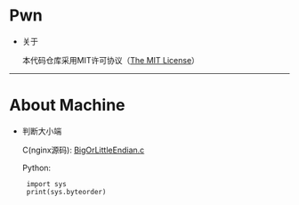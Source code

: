 # Pwn
 
 * 关于
      
      本代码仓库采用MIT许可协议（[The MIT License](https://github.com/whitejoce/Pwn/blob/main/LICENSE)）
 
 * * *
 
 # About Machine
 
 * 判断大小端
  
      C(nginx源码):
       [BigOrLittleEndian.c](https://github.com/whitejoce/Pwn/blob/main/About_Machine/BigOrLittleEndian.c)

      Python:

      ```
       import sys
       print(sys.byteorder)
      ```
